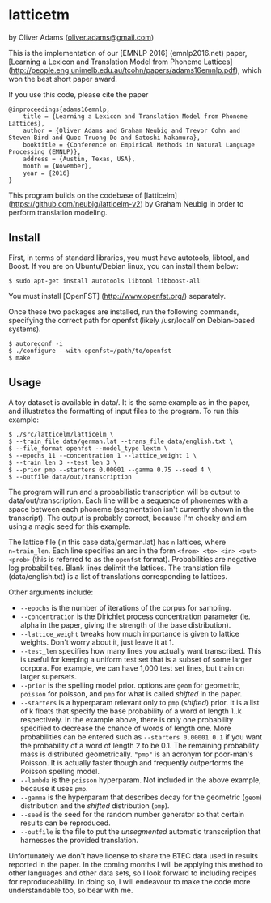 # latticetm
by Oliver Adams (oliver.adams@gmail.com)

This is the implementation of our [EMNLP 2016] (emnlp2016.net) paper,
[Learning a Lexicon and Translation Model from Phoneme Lattices] (http://people.eng.unimelb.edu.au/tcohn/papers/adams16emnlp.pdf), which won the best short paper award.

If you use this code, please cite the paper

```
@inproceedings{adams16emnlp,
    title = {Learning a Lexicon and Translation Model from Phoneme Lattices},
    author = {Oliver Adams and Graham Neubig and Trevor Cohn and Steven Bird and Quoc Truong Do and Satoshi Nakamura},
    booktitle = {Conference on Empirical Methods in Natural Language Processing (EMNLP)},
    address = {Austin, Texas, USA},
    month = {November},
    year = {2016}
}
```

This program builds on the codebase of [latticelm]
(https://github.com/neubig/latticelm-v2) by Graham Neubig in order to
perform translation modeling.

Install
-------

First, in terms of standard libraries, you must have autotools, libtool, and Boost. If
you are on Ubuntu/Debian linux, you can install them below:

    $ sudo apt-get install autotools libtool libboost-all

You must install [OpenFST] (http://www.openfst.org/) separately.

Once these two packages are installed, run the following commands, specifying the
correct path for openfst (likely /usr/local/ on Debian-based systems).

    $ autoreconf -i
    $ ./configure --with-openfst=/path/to/openfst
    $ make

Usage
-----

A toy dataset is available in data/. It is the same example as in the paper,
and illustrates the formatting of input files to the program. To run this
example:

	$ ./src/latticelm/latticelm \
	$ --train_file data/german.lat --trans_file data/english.txt \
	$ --file_format openfst --model_type lextm \
	$ --epochs 11 --concentration 1 --lattice_weight 1 \
	$ --train_len 3 --test_len 3 \
	$ --prior pmp --starters 0.00001 --gamma 0.75 --seed 4 \
	$ --outfile data/out/transcription

The program will run and a probabilistic transcription will be output to
data/out/transcription. Each line will be a sequence of phonemes with a space
between each phoneme (segmentation isn't currently shown in the transcript).
The output is probably correct, because I'm cheeky and am using a magic seed
for this example.

The lattice file (in this case data/german.lat) has `n` lattices, where
`n=train_len`. Each line specifies an arc in the form `<from> <to> <in> <out>
<prob>` (this is referred to as the `openfst` format). Probabilities are negative log probabilities. Blank lines delimit the
lattices. The translation file (data/english.txt) is a list of translations
corresponding to lattices.

Other arguments include:
- `--epochs` is the number of iterations of the corpus for sampling.
- `--concentration` is the Dirichlet process concentration parameter (ie. alpha in the paper, giving the strength of the base distribution).
- `--lattice_weight` tweaks how much importance is given to lattice weights. Don't worry about it, just leave it at 1.
- `--test_len` specifies how many lines you actually want transcribed. This is useful for keeping a uniform test set that is a subset of some larger corpora. For example, we can have 1,000 test set lines, but train on larger supersets.
- `--prior` is the spelling model prior. options are `geom` for geometric, `poisson` for poisson, and `pmp` for what is called *shifted* in the paper.
- `--starters` is a hyperparam relevant only to `pmp` (*shifted*) prior. It is a list of k floats that specify the base probability of a word of length 1..k respectively. In the example above, there is only one probability specified to decrease the chance of words of length one. More probabilities can be entered such as `--starters 0.00001 0.1` if you want the probability of a word of length 2 to be 0.1. The remaining probability mass is distributed geometrically. `"pmp"` is an acronym for poor-man's Poisson. It is actually faster though and frequently outperforms the Poisson spelling model.
- `--lambda` is the `poisson` hyperparam. Not included in the above example, because it uses `pmp`.
- `--gamma` is the hyperparam that describes decay for the geometric (`geom`) distribution and the *shifted* distribution (`pmp`).
- `--seed` is the seed for the random number generator so that certain results can be reproduced.
- `--outfile` is the file to put the *unsegmented* automatic transcription that harnesses the provided translation.

Unfortunately we don't have license to share the BTEC data used in results
reported in the paper. In the coming months I will be applying this method to
other languages and other data sets, so I look forward to including recipes for
reproduceability. In doing so, I will endeavour to make the code more
understandable too, so bear with me.
